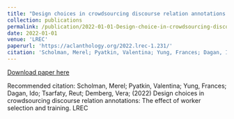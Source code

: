 ```yaml
---
title: "Design choices in crowdsourcing discourse relation annotations: The effect of worker selection and training"
collection: publications
permalink: /publication/2022-01-01-Design-choice-in-crowdsourcing-discourse
date: 2022-01-01
venue: 'LREC'
paperurl: 'https://aclanthology.org/2022.lrec-1.231/'
citation: 'Scholman, Merel; Pyatkin, Valentina; Yung, Frances; Dagan, Ido; Tsarfaty, Reut; Demberg, Vera; (2022) Design choices in crowdsourcing discourse relation annotations: The effect of worker selection and training. LREC'
---
```


<a href='https://aclanthology.org/2022.lrec-1.231/'>Download paper here</a>

Recommended citation: Scholman, Merel; Pyatkin, Valentina; Yung, Frances; Dagan, Ido; Tsarfaty, Reut; Demberg, Vera; (2022) Design choices in crowdsourcing discourse relation annotations: The effect of worker selection and training. LREC